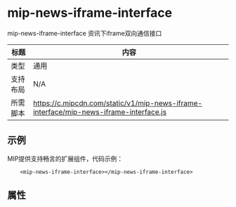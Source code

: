 # mip-news-iframe-interface

mip-news-iframe-interface 资讯下iframe双向通信接口

标题|内容
----|----
类型|通用
支持布局|N/A
所需脚本|https://c.mipcdn.com/static/v1/mip-news-iframe-interface/mip-news-iframe-interface.js

## 示例

MIP提供支持畅言的扩展组件，代码示例：

```
    <mip-news-iframe-interface></mip-news-iframe-interface>
```

## 属性

